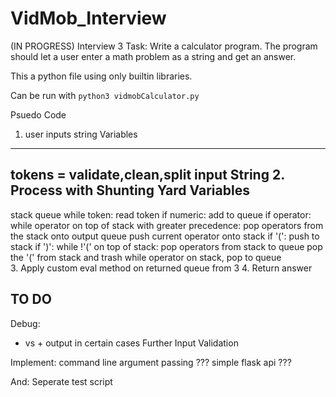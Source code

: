 # VidMob_Interview
(IN PROGRESS) Interview 3 Task: Write a calculator program. The program should let a user enter a math problem as a string and get an answer.

This a python file using only builtin libraries.

Can be run with <code>python3 vidmobCalculator.py</code>

Psuedo Code
1. user inputs string
  Variables
  ----------
  tokens = validate,clean,split input String
2. Process with Shunting Yard
  Variables
  ----------
  stack
  queue
  while token:
    read token
    if numeric:
      add to queue
    if operator:
      while operator on top of stack with greater precedence:
        pop operators from the stack onto output queue
      push current operator onto stack
    if '(':
      push to stack
    if ')':
      while !'(' on top of stack:
        pop operators from stack to queue
      pop the '(' from stack and trash
    while operator on stack, pop to queue  
3. Apply custom eval method on returned queue from 3
4. Return answer
 
 
 TO DO
 ---------------------
 Debug:
   - vs + output in certain cases
   Further Input Validation
  
 Implement:
    command line argument passing
    ??? simple flask api ???
 
 And:
 Seperate test script
